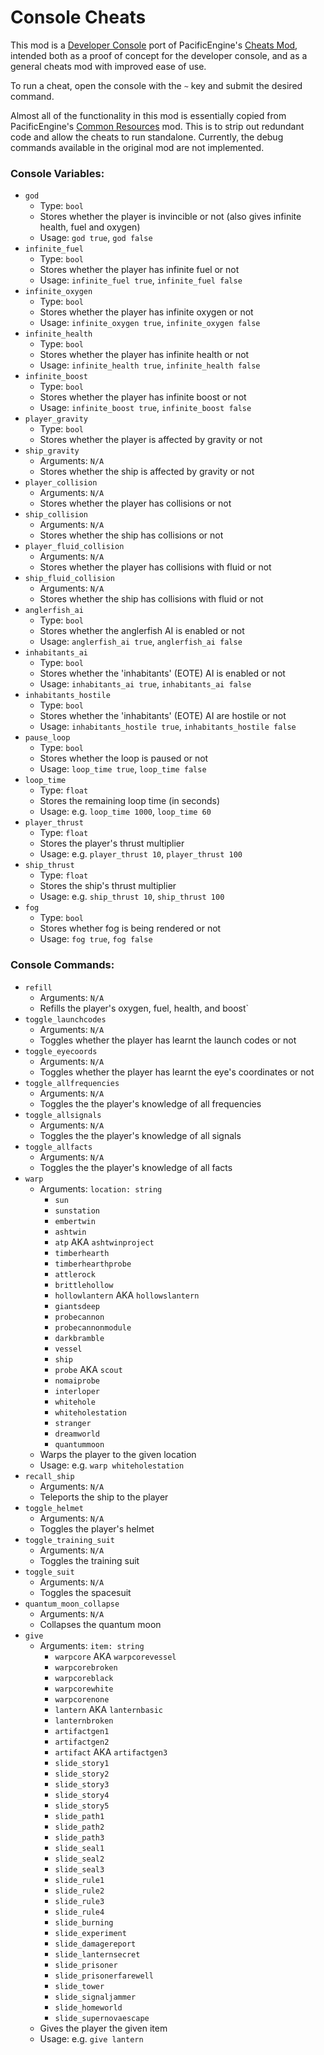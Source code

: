 # Console Cheats
This mod is a [Developer Console](https://github.com/Smaedd/OW_DeveloperConsole) port of PacificEngine's [Cheats Mod](https://github.com/PacificEngine/OW_CheatsMod), intended both as a proof of concept for the developer console, and as a general cheats mod with improved ease of use.

To run a cheat, open the console with the `~` key and submit the desired command.

Almost all of the functionality in this mod is essentially copied from PacificEngine's [Common Resources](https://github.com/PacificEngine/OW_CommonResources) mod. This is to strip out redundant code and allow the cheats to run standalone.
Currently, the debug commands available in the original mod are not implemented.

###  Console Variables:
- `god`
	- Type: `bool`
	- Stores whether the player is invincible or not (also gives infinite health, fuel and oxygen)
	- Usage: `god true`, `god false`
- `infinite_fuel`
	- Type: `bool`
	- Stores whether the player has infinite fuel or not
	- Usage: `infinite_fuel true`, `infinite_fuel false`
- `infinite_oxygen`
	- Type: `bool`
	- Stores whether the player has infinite oxygen or not
	- Usage: `infinite_oxygen true`, `infinite_oxygen false`
- `infinite_health`
	- Type: `bool`
	- Stores whether the player has infinite health or not
	- Usage: `infinite_health true`, `infinite_health false`
- `infinite_boost`
	- Type: `bool`
	- Stores whether the player has infinite boost or not
	- Usage: `infinite_boost true`, `infinite_boost false`
- `player_gravity`
	- Type: `bool`
	- Stores whether the player is affected by gravity or not
- `ship_gravity`
	- Arguments: `N/A`
	- Stores whether the ship is affected by gravity or not
- `player_collision`
	- Arguments: `N/A`
	- Stores whether the player has collisions or not
- `ship_collision`
	- Arguments: `N/A`
	- Stores whether the ship has collisions or not
- `player_fluid_collision`
	- Arguments: `N/A`
	- Stores whether the player has collisions with fluid or not
- `ship_fluid_collision`
	- Arguments: `N/A`
	- Stores whether the ship has collisions with fluid or not
- `anglerfish_ai`
	- Type: `bool`
	- Stores whether the anglerfish AI is enabled or not
	- Usage: `anglerfish_ai true`, `anglerfish_ai false`
- `inhabitants_ai`
	- Type: `bool`
	- Stores whether the 'inhabitants' (EOTE) AI is enabled or not 
	- Usage: `inhabitants_ai true`, `inhabitants_ai false`
- `inhabitants_hostile`
	- Type: `bool`
	- Stores whether the 'inhabitants' (EOTE) AI are hostile or not 
	- Usage: `inhabitants_hostile true`, `inhabitants_hostile false`
- `pause_loop`
	- Type: `bool`
	- Stores whether the loop is paused or not
	- Usage: `loop_time true`, `loop_time false`
- `loop_time`
	- Type: `float`
	- Stores the remaining loop time (in seconds)
	- Usage: e.g. `loop_time 1000`, `loop_time 60`
- `player_thrust`
	- Type: `float`
	- Stores the player's thrust multiplier
	- Usage: e.g. `player_thrust 10`, `player_thrust 100`
- `ship_thrust`
	- Type: `float`
	- Stores the ship's thrust multiplier
	- Usage: e.g. `ship_thrust 10`, `ship_thrust 100`
- `fog`
	- Type: `bool`
	- Stores whether fog is being rendered or not
	- Usage: `fog true`, `fog false`
### Console Commands:
- `refill`
	- Arguments: `N/A`
	- Refills the player's oxygen, fuel, health, and boost`
- `toggle_launchcodes`
	- Arguments: `N/A`
	- Toggles whether the player has learnt the launch codes or not
- `toggle_eyecoords`
	- Arguments: `N/A`
	- Toggles whether the player has learnt the eye's coordinates or not
- `toggle_allfrequencies`
	- Arguments: `N/A`
	- Toggles the the player's knowledge of all frequencies
- `toggle_allsignals`
	- Arguments: `N/A`
	- Toggles the the player's knowledge of all signals
- `toggle_allfacts`
	- Arguments: `N/A`
	- Toggles the the player's knowledge of all facts
- `warp`
	- Arguments: `location: string`
		- `sun`
		- `sunstation`
		- `embertwin`
		- `ashtwin`
		- `atp` AKA `ashtwinproject`
		- `timberhearth`
		- `timberhearthprobe`
		- `attlerock`
		- `brittlehollow`
		- `hollowlantern` AKA `hollowslantern`
		- `giantsdeep`
		- `probecannon`
		- `probecannonmodule`
		- `darkbramble`
		- `vessel`
		- `ship`
		- `probe` AKA `scout`
		- `nomaiprobe`
		- `interloper`
		- `whitehole`
		- `whiteholestation`
		- `stranger`
		- `dreamworld`
		- `quantummoon`
	- Warps the player to the given location
	- Usage: e.g. `warp whiteholestation`
- `recall_ship`
	- Arguments: `N/A`
	- Teleports the ship to the player
- `toggle_helmet`
	- Arguments: `N/A`
	- Toggles the player's helmet
- `toggle_training_suit`
	- Arguments: `N/A`
	- Toggles the training suit
- `toggle_suit`
	- Arguments: `N/A`
	- Toggles the spacesuit
- `quantum_moon_collapse`
	- Arguments: `N/A`
	- Collapses the quantum moon
- `give`
	- Arguments: `item: string`
		- `warpcore` AKA `warpcorevessel`
		- `warpcorebroken`
		- `warpcoreblack`
		- `warpcorewhite`
		- `warpcorenone`
		- `lantern` AKA `lanternbasic`
		- `lanternbroken`
		- `artifactgen1`
		- `artifactgen2`
		- `artifact` AKA `artifactgen3`
		- `slide_story1`
		- `slide_story2`
		- `slide_story3`
		- `slide_story4`
		- `slide_story5`
		- `slide_path1`
		- `slide_path2`
		- `slide_path3`
		- `slide_seal1`
		- `slide_seal2`
		- `slide_seal3`
		- `slide_rule1`
		- `slide_rule2`
		- `slide_rule3`
		- `slide_rule4`
		- `slide_burning`
		- `slide_experiment`
		- `slide_damagereport`
		- `slide_lanternsecret`
		- `slide_prisoner`
		- `slide_prisonerfarewell`
		- `slide_tower`
		- `slide_signaljammer`
		- `slide_homeworld`
		- `slide_supernovaescape`
	- Gives the player the given item
	- Usage: e.g. `give lantern`